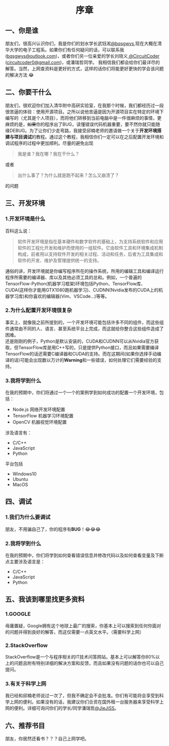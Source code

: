 # <center>序章</center>

##  一、你是谁 
朋友们，很高兴认识你们，我是你们的划水学长武钰淞<u>@bqsgwys</u>,现在大概在清华大学的电子工程系。如果你们有任何疑问的话，可以联系我(bqsgwys@outlook.com)，或者你们另一位亲爱的学长刘晓义<u> @CircuitCoder </u>(circuitcoder0@gmail.com)，或潘瑞哲同学。 我相信我们都会给你们最详尽的解答。当然，上网查资料是更好的方式，这样的话你们将能更好更快的学会该问题的解决方法 &#x1F602;

##  二、你要干什么
朋友们，很欢迎你们加入清华附中高研实验室，在我那个时候，我们都经历过一段很苦逼的体验：使用开源项目。之所以说他苦逼是因为开源项目实在特定的环境下编写的（尤其是个人项目），而将他们转移到当前电脑中是一件很麻烦的事情，更麻烦的是，~~如果~~你的程序出了BUG，读懂错误代码机器重要，要不然你就只能随缘DEBUG。为了让你们少走弯路，我接受邱楠老师的邀请做一个关于**开发环境搭建与项目调试**的教程。通过这个教程，我相信你们一定可以在之后配置开发环境和调试程序的过程中更加顺利。尽量的避免出现
>我是谁？我在哪？我在干什么？

或者
>出什么事了？为什么就是跑不起来？怎么又崩溃了？

的问题


##  三、开发环境
### 1.开发环境是什么
百科这么说：
>软件开发环境是指在基本硬件和数字软件的基础上，为支持系统软件和应用软件的工程化开发和维护而使用的一组软件。它由软件工具和环境集成机制构成，前者用以支持软件开发的相关过程、活动和任务，后者为工具集成和软件的开发、维护及管理提供统一的支持。

通俗的讲，开发环境就是你编写程序所在的操作系统，所用的编辑工具和编译运行程序所需要的编译器、库以及其他必须工具的总和。例如，一个普遍的TensorFlow-Python(机器学习框架)环境包括Python、TensorFlow库、CUDA(这样你才能用GTX1080跑机器学习)、CUDNN(Nvidia发布的CUDA上的机器学习库)和你喜欢的编辑器(Vim、VSCode...)等等。

### 2.为什么配置开发环境很复杂
事实上、就像我之前所提到的，一个开发环境可能包括许多不同的组件，而这些组件通常由不同的人、语言、甚至系统平台上完成，而这就给你整合这些组件造成了困难。<br>
还是刚刚的例子，Python是默认安装的，CUDA和CUDNN可以从Nvidia官方获取，但TensorFlow库是用C\+\+写的，只是提供Python接口，而且如果需要编译TensorFlow的话还需要C编译器和CUDA的支持。而在这期间(如果你选择手动编译的话)可能会出现数以万计的**Warning**和一些错误，如何处理它们需要经验的支持。

### 3.我将学到什么
在我的预期中，你们将通过一个一个的案例学到如何成功的配置一个开发环境，包括：
- Node.js 网络开发环境配置
- TensorFlow 机器学习环境配置
- OpenCV 机器视觉环境配置

涉及语言有：
- C/C\+\+
- JavaScript
- Python

平台包括
- Windows10
- Ubuntu
- MacOS

##  四、调试
### 1.我们为什么要调试
朋友，不用骗自己了，你的程序有**BUG**！&#x1F602;&#x1F602;&#x1F602;

### 2.我将学到什么
在我的预期中，你们将学到如何查看错误信息并修改代码以及如何查看变量及下断点主要涉及语言是：
- C/C\+\+
- JavaScript
- Python

##  五、我该到哪里找更多资料
### 1.GOOGLE
毋庸置疑，Google拥有这个地球上最广的搜索，你基本上可以搜索到任何你面对的问题并得到良好的解答，而这仅需要一点英文水平。（需要科学上网）
### 2.StackOverflow
StackOverflow是一个与程序相关的IT技术问答网站。基本上可以解答你80%以上的问题且附有特别详细的解决方案和反馈，而且如果没有问题的话你也可以自己提问。
### 3.有关于科学上网
我已经和邱楠老师说过一次了，但我不确定会不会批准。你们有可能将会享受到科学上网的便利。如果没有的话，我建议你们合资在国外租一台服务器来享受科学上网的便利。详细可询问你们的学长/同学潘瑞哲<u>@JieJiSS</u>。

##  六、推荐书目
朋友，你居然还看书？？？自己上网学吧。
